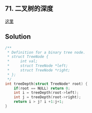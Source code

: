 ## 71. 二叉树的深度
[这里](https://www.acwing.com/problem/content/67/)

## Solution
``` c
/**
 * Definition for a binary tree node.
 * struct TreeNode {
 *     int val;
 *     struct TreeNode *left;
 *     struct TreeNode *right;
 * };
 */
int treeDepth(struct TreeNode* root) {
    if(root == NULL) return 0;
    int i = treeDepth(root->left);
    int j = treeDepth(root->right);
    return i > j? i +1:j+1;
}
```